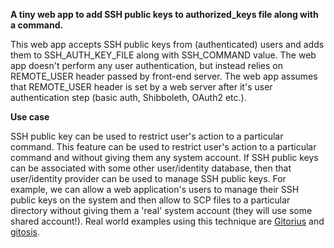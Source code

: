 **A tiny web app to add SSH public keys to authorized_keys file along with a command.**

This web app accepts SSH public keys from (authenticated) users and adds them to SSH_AUTH_KEY_FILE along with SSH_COMMAND value. The web app doesn't perform any user authentication, but instead relies on REMOTE_USER header passed by front-end server. The web app assumes that REMOTE_USER header is set by a web server after it's user authentication step (basic auth, Shibboleth, OAuth2 etc.).

**Use case**

SSH public key can be used to restrict user's action to a particular command. This feature can be used to restrict user's action to a particular command and without giving them any system account. If SSH public keys can be associated with some other user/identity database, then that user/identity provider can be used to manage SSH public keys. For example, we can allow a web application's users to manage their SSH public keys on the system and then allow to SCP files to a particular directory without giving them a 'real' system account (they will use some shared account!). Real world examples using this technique are [Gitorius](https://groups.google.com/forum/?fromgroups=#!topic/gitorious/GsQDRidHBYs) and [gitosis](http://sitaramc.github.com/gitolite/glssh.html).

